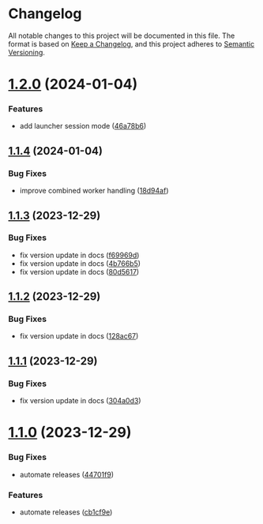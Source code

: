 # Changelog

All notable changes to this project will be documented in this file.
The format is based on [Keep a Changelog](https://keepachangelog.com/en/1.0.0/),
and this project adheres to [Semantic Versioning](https://semver.org/spec/v2.0.0.html).

# [1.2.0](https://github.com/manosbatsis/corda5-testutils/compare/v1.1.4...v1.2.0) (2024-01-04)


### Features

* add launcher session mode ([46a78b6](https://github.com/manosbatsis/corda5-testutils/commit/46a78b635044905dd0ff88148bcfe79eb5ad2f63))

## [1.1.4](https://github.com/manosbatsis/corda5-testutils/compare/v1.1.3...v1.1.4) (2024-01-04)


### Bug Fixes

* improve combined worker handling ([18d94af](https://github.com/manosbatsis/corda5-testutils/commit/18d94af73be37a3dc440ecf560dcd5215198669f))

## [1.1.3](https://github.com/manosbatsis/corda5-testutils/compare/v1.1.2...v1.1.3) (2023-12-29)


### Bug Fixes

* fix version update in docs ([f69969d](https://github.com/manosbatsis/corda5-testutils/commit/f69969d98dc311dcb6e3f2b755536fe8168b3e66))
* fix version update in docs ([4b766b5](https://github.com/manosbatsis/corda5-testutils/commit/4b766b533de94fbea27183d0319a48bbcf5a127e))
* fix version update in docs ([80d5617](https://github.com/manosbatsis/corda5-testutils/commit/80d56174f80eb32e7f6855de7ee8dbf1b87306c4))

## [1.1.2](https://github.com/manosbatsis/corda5-testutils/compare/v1.1.1...v1.1.2) (2023-12-29)


### Bug Fixes

* fix version update in docs ([128ac67](https://github.com/manosbatsis/corda5-testutils/commit/128ac67fd4021d0c593500206e0caae6a28731e4))

## [1.1.1](https://github.com/manosbatsis/corda5-testutils/compare/v1.1.0...v1.1.1) (2023-12-29)


### Bug Fixes

* fix version update in docs ([304a0d3](https://github.com/manosbatsis/corda5-testutils/commit/304a0d3991c8dfa09201c1cc670a7dd30b06a7c8))

# [1.1.0](https://github.com/manosbatsis/corda5-testutils/compare/v1.0.5...v1.1.0) (2023-12-29)


### Bug Fixes

* automate releases ([44701f9](https://github.com/manosbatsis/corda5-testutils/commit/44701f9593a963c4df9b46e966e25c193f2dca9c))


### Features

* automate releases ([cb1cf9e](https://github.com/manosbatsis/corda5-testutils/commit/cb1cf9e4f2fd837151e8b413ac4f2318b3096720))
